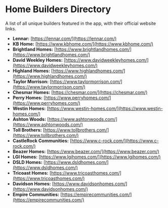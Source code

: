 # Home Builders Directory

A list of all unique builders featured in the app, with their official website links.

- **Lennar:** [https://lennar.com/](https://lennar.com/)
- **KB Home:** [https://www.kbhome.com/](https://www.kbhome.com/)
- **Brightland Homes:** [https://www.brightlandhomes.com/](https://www.brightlandhomes.com/)
- **David Weekley Homes:** [https://www.davidweekleyhomes.com/](https://www.davidweekleyhomes.com/)
- **Highland Homes:** [https://www.highlandhomes.com/](https://www.highlandhomes.com/)
- **Taylor Morrison:** [https://www.taylormorrison.com/](https://www.taylormorrison.com/)
- **Chesmar Homes:** [https://chesmar.com/](https://chesmar.com/)
- **Perry Homes:** [https://www.perryhomes.com/](https://www.perryhomes.com/)
- **Westin Homes:** [https://www.westin-homes.com/](https://www.westin-homes.com/)
- **Ashton Woods:** [https://www.ashtonwoods.com/](https://www.ashtonwoods.com/)
- **Toll Brothers:** [https://www.tollbrothers.com/](https://www.tollbrothers.com/)
- **CastleRock Communities:** [https://www.c-rock.com/](https://www.c-rock.com/)
- **Beazer Homes:** [https://www.beazer.com/](https://www.beazer.com/)
- **LGI Homes:** [https://www.lgihomes.com/](https://www.lgihomes.com/)
- **DSLD Homes:** [https://www.dsldhomes.com/](https://www.dsldhomes.com/)
- **Tricoast Homes:** [https://www.tricoasthomes.com/](https://www.tricoasthomes.com/)
- **Davidson Homes:** [https://www.davidsonhomes.com/](https://www.davidsonhomes.com/)
- **Empire Communities:** [https://empirecommunities.com/](https://empirecommunities.com/) 